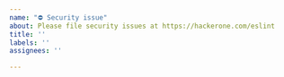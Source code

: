 ```yaml
---
name: "⛔ Security issue"
about: Please file security issues at https://hackerone.com/eslint
title: ''
labels: ''
assignees: ''

---
```


<!--
    ESLint adheres to the [JS Foundation Code of Conduct](https://js.foundation/community/code-of-conduct).


    STOP! Please do not use GitHub for filing security issues.
    Doing so is insecure and may put other ESLint users at risk.
    To securely notify us of a security issue, please go to:
        
        https://hackerone.com/eslint

    Thanks in advance for helping us keep the ESLint community
    safe and secure.
-->
